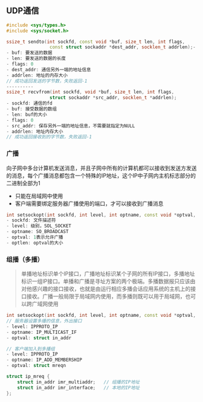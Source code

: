 ## UDP通信

```cpp
#include <sys/types.h>
#include <sys/socket.h>

ssize_t sendto(int sockfd, const void *buf, size_t len, int flags, 
                const struct sockaddr *dest_addr, socklen_t addrlen);- sockfd: 通信的fd
- buf: 要发送的数据
- len: 要发送的数据的长度
- flags: 0
- dest_addr: 通信另外一端的地址信息
- addrlen: 地址的内存大小
// 成功返回发送的字节数，失败返回-1
----------
ssize_t recvfrom(int sockfd, void *buf, size_t len, int flags, 
                struct sockaddr *src_addr, socklen_t *addrlen);
- sockfd: 通信的fd
- buf: 接受数据的数组
- len: buf的大小
- flags: 0
- src_addr: 保存另外一端的地址信息，不需要就指定为NULL
- addrlen: 地址内存大小
// 成功返回接收到的字节数，失败返回-1
```

### 广播

向子网中多台计算机发送消息，并且子网中所有的计算机都可以接收到发送方发送的消息，每个广播消息都包含一个特殊的IP地址，这个IP中子网内主机标志部分的二进制全部为1

+ 只能在局域网中使用
+ 客户端需要绑定服务器广播使用的端口，才可以接收到广播消息

```cpp
int setsockopt(int sockfd, int level, int optname, const void *optval, socklen_t optlen);
- sockfd: 文件描述符
- level: 级别，SOL_SOCKET
- optname: SO_BROADCAST
- optval: 1表示允许广播
- optlen: optval的大小
```

### 组播（多播）

>单播地址标识单个IP接口，广播地址标识某个子网的所有IP接口，多播地址标识一组IP接口。单播和广播是寻址方案的两个极端。多播数据报只应该由对他感兴趣的接口接收，也就是由运行相应多播会话应用系统的主机上的接口接收。广播一般局限于局域网内使用，而多播则既可以用于局域网，也可以跨广域网使用

```cpp
int setsockopt(int sockfd, int level, int optname, const void *optval, socklen_t optlen);
// 服务器设置多播的信息，外出接口
- level: IPPROTO_IP
- optname: IP_MULTICAST_IF
- optval: struct in_addr

// 客户端加入到多播组
- level: IPPROTO_IP
- optname: IP_ADD_MEMBERSHIP
- optval: struct mreqn

struct ip_mreq {
    struct in_addr imr_multiaddr;   // 组播的IP地址
    struct in_addr imr_interface;   // 本地的IP地址
};
```